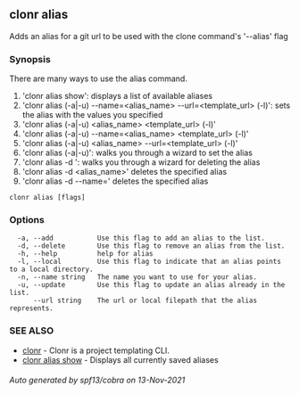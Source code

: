 ## clonr alias

Adds an alias for a git url to be used with the clone command's '--alias' flag

### Synopsis


There are many ways to use the alias command.
1. 'clonr alias show': displays a list of available aliases
2. 'clonr alias (-a|-u) --name=<alias_name> --url=<template_url> (-l)': sets the alias with the values you specified
3. 'clonr alias (-a|-u) <alias_name> <template_url> (-l)'
4. 'clonr alias (-a|-u) --name=<alias_name> <template_url> (-l)'
5. 'clonr alias (-a|-u) <alias_name> --url=<template_url> (-l)'
6. 'clonr alias (-a|-u)': walks you through a wizard to set the alias
7. 'clonr alias -d ': walks you through a wizard for deleting the alias
8. 'clonr alias -d <alias_name>' deletes the specified alias
9. 'clonr alias -d --name=<alias-name>' deletes the specified alias


```
clonr alias [flags]
```

### Options

```
  -a, --add           Use this flag to add an alias to the list.
  -d, --delete        Use this flag to remove an alias from the list.
  -h, --help          help for alias
  -l, --local         Use this flag to indicate that an alias points to a local directory.
  -n, --name string   The name you want to use for your alias.
  -u, --update        Use this flag to update an alias already in the list.
      --url string    The url or local filepath that the alias represents.
```

### SEE ALSO

* [clonr](clonr.md)	 - Clonr is a project templating CLI.
* [clonr alias show](clonr_alias_show.md)	 - Displays all currently saved aliases

###### Auto generated by spf13/cobra on 13-Nov-2021

